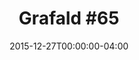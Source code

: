 ---
title: "Grafald #65"
type: "image"
date: 2015-12-27T00:00:00-04:00
draft: false
categories: ["Projects"]
image_path: "../img/2015/65.png"
alt_text: ""
is_subpage: true
---